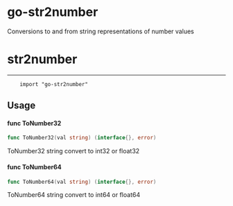# go-str2number
Conversions to and from string representations of number values

# str2number

---

```
    import "go-str2number"
```


## Usage

#### func  ToNumber32

```go
func ToNumber32(val string) (interface{}, error)
```
ToNumber32 string convert to int32 or float32

#### func  ToNumber64

```go
func ToNumber64(val string) (interface{}, error)
```
ToNumber64 string convert to int64 or float64

